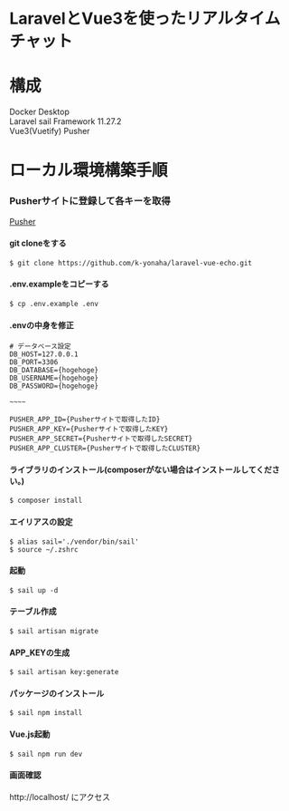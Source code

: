 # LaravelとVue3を使ったリアルタイムチャット

# 構成
Docker Desktop  
Laravel sail Framework 11.27.2  
Vue3(Vuetify)
Pusher

# ローカル環境構築手順

### Pusherサイトに登録して各キーを取得

[Pusher](https://pusher.com/)

#### git cloneをする
```
$ git clone https://github.com/k-yonaha/laravel-vue-echo.git
```

#### .env.exampleをコピーする
```
$ cp .env.example .env
```

#### .envの中身を修正
```
# データベース設定
DB_HOST=127.0.0.1
DB_PORT=3306
DB_DATABASE={hogehoge}
DB_USERNAME={hogehoge}
DB_PASSWORD={hogehoge}

~~~~

PUSHER_APP_ID={Pusherサイトで取得したID}
PUSHER_APP_KEY={Pusherサイトで取得したKEY}
PUSHER_APP_SECRET={Pusherサイトで取得したSECRET}
PUSHER_APP_CLUSTER={Pusherサイトで取得したCLUSTER}
```

#### ライブラリのインストール(composerがない場合はインストールしてください。)
```
$ composer install
```

#### エイリアスの設定
```
$ alias sail='./vendor/bin/sail'
$ source ~/.zshrc
```

#### 起動
```
$ sail up -d
```

#### テーブル作成
```
$ sail artisan migrate
```

#### APP_KEYの生成
```
$ sail artisan key:generate
```

#### パッケージのインストール
```
$ sail npm install
```

#### Vue.js起動
```
$ sail npm run dev
```

#### 画面確認

http://localhost/
にアクセス
